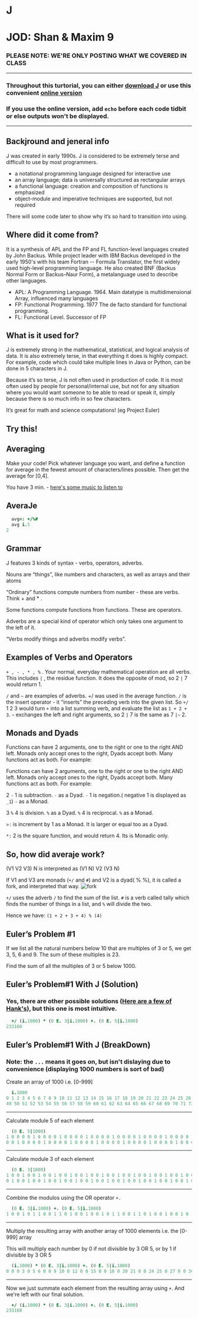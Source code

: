 # J
# JOD: Shan & Maxim 9

### **PLEASE NOTE: WE'RE ONLY POSTING WHAT WE COVERED IN CLASS**

---

### **Throughout this turtorial, you can either [download J](http://code.jsoftware.com/wiki/System/Installation) or use this convenient [online version](https://tio.run/#j)**
### **If you use the online version, add `echo` before each code tidbit or else outputs won't be displayed.**

---

## Backjround and jeneral info

J was created in early 1990s.
J is considered to be extremely terse and difficult to use by most programmers.

- a notational programming language designed for interactive use
- an array language; data is universally structured as rectangular arrays 
- a functional language: creation and composition of functions is emphasized 
- object-module and imperative techniques are supported, but not required

 There will some code later to show why it’s so hard to transition into using. 

## Where did it come from? 

It is a synthesis of APL and the FP and FL function-level languages created by John Backus. While project leader with IBM Backus developed in the early 1950's with his team Fortran -- Formula Translator, the first widely used high-level programming language. He also created BNF (Backus Normal Form or Backus–Naur Form), a metalanguage used to describe other languages. 

- APL: A Programming Language. 1964. Main datatype is multidimensional Array, influenced many languages
- FP: Functional Programming. 1977  The de facto standard for functional programming. 
- FL: Functional Level. Successor of FP

## What is it used for?	

J is extremely strong in the mathematical, statistical, and logical analysis of data. It is also extremely terse, in that everything it does is highly compact. For example, code which could take multiple lines in Java or Python, can be done in 5 characters in J.

Because it’s so terse, J is not often used in production of code. It is most often used by people for personal/internal use, but not for any situation where you would want someone to be able to read or speak it, simply because there is so much info in so few characters.

It’s great for math and science computations! (eg Project Euler)

## Try this!
## Averaging

Make your code! Pick whatever language you want, and define a function for average in the fewest amount of characters/lines possible. Then get the average for [0,4].

You have 3 min. - [here's some music to listen to](https://www.youtube.com/watch?v=bNiRqE4vudA)

## AveraJe

```j
  avg=: +/%#
  avg i.5
2
```

## Grammar

J features 3 kinds of syntax - verbs, operators, adverbs.

Nouns are “things”, like numbers and characters, as well as arrays and their atoms

“Ordinary” functions compute numbers from number - these are verbs. Think + and * . 

Some functions compute functions from functions. These are operators. 

Adverbs are a special kind of operator which only takes one argument to the left of it. 

“Verbs modify things and adverbs modify verbs”.

## Examples of Verbs and Operators

`+ , - , * , %` . Your normal, everyday mathematical operation are all verbs. This includes `|` , the residue function. It does the opposite of mod, so 2 `|` 7 would return 1. 

`/` and `~` are examples of adverbs. +/ was used in the average function. `/` is the insert operator - it “inserts” the preceding verb into the given list. So `+/` 1 2 3 would turn `+` into a list summing verb, and evaluate the list as `1 + 2 + 3`. `~` exchanges the left and right arguments, so 2 `|` 7 is the same as 7 `|~` 2. 

## Monads and Dyads 

Functions can have 2 arguments, one to the right or one to the right AND left. Monads only accept ones to the right, Dyads accept both. Many functions act as both. For example: 


Functions can have 2 arguments, one to the right or one to the right AND left.
Monads only accept ones to the right, Dyads accept both. Many functions act as both. For example: 

2 `-` 1 is subtraction. `-` as a Dyad.   `-` 1 is negation.( negative 1 is displayed as `_1`) `-` as a Monad.
 
3 `%` 4 is division. `%` as a Dyad. `%` 4 is reciprocal. `%` as a Monad. 

`>:` is increment by 1 as a Monad. It is larger or equal too as a Dyad.

`*:` 2 is the square function, and would return 4. Its is Monadic only. 

## So, how did averaje work?

(V1 V2 V3) N is interpreted as (V1 N) V2 (V3 N) 

If V1 and V3 are monads (`+/` and `#`) and V2 is a dyad( % %), it is called a fork, and interpreted that way. 
![fork](http://www.jsoftware.com/help/learning/diag08.gif)

`+/` uses the adverb `/` to find the sum of the list. `#` is a verb called tally which finds the number of things in a list, and `%` will divide the two. 

 Hence we have: `(1 + 2 + 3 + 4) % (4)`

## Euler’s Problem #1

If we list all the natural numbers below 10 that are multiples of 3 or 5, we get 3, 5, 6 and 9. The sum of these multiples is 23.

Find the sum of all the multiples of 3 or 5 below 1000.

## Euler’s Problem#1 With J (Solution)
### Yes, there are other possible solutions ([Here are a few of Hank's](http://www.hakank.org/j/)), but this one is most intuitive.

```j
  +/ (i.1000) * (0 E. 3|i.1000) +. (0 E. 5|i.1000)
233168
```

## Euler’s Problem#1 With J (BreakDown)

### Note: the `...` means it goes on, but isn't dislaying due to convenience (displaying 1000 numbers is sort of bad)

Create an array of 1000 i.e. [0-999]

```j
  i.1000
0 1 2 3 4 5 6 7 8 9 10 11 12 13 14 15 16 17 18 19 20 21 22 23 24 25 26 27 28 29 30 31 32 33 34 35 36 37 38 39 40 41 42 43 44 45 46 47 48 
49 50 51 52 53 54 55 56 57 58 59 60 61 62 63 64 65 66 67 68 69 70 71 72 73 74 75 76 77 78 79 80 81 82 83 84 85 86 87 88...
```

---

Calculate module 5 of each element

```j
  (0 E. 5|1000)
1 0 0 0 0 1 0 0 0 0 1 0 0 0 0 1 0 0 0 0 1 0 0 0 0 1 0 0 0 0 1 0 0 0 0 1 0 0 0 0 1 0 0 0 0 1 0 0 0 0 1 0 0 0 0 1 0 0 0 0 1 0 0 0 0 1 0 0 
0 0 1 0 0 0 0 1 0 0 0 0 1 0 0 0 0 1 0 0 0 0 1 0 0 0 0 1 0 0 0 0 1 0 0 0 0 1 0 0 0 0 1 0 0 0 0 1 0 0 0 0 1 0 0 0 0 1 0 0 ...
```

---

Calculate module 3 of each element

```j
  (0 E. 3|1000)
1 0 0 1 0 0 1 0 0 1 0 0 1 0 0 1 0 0 1 0 0 1 0 0 1 0 0 1 0 0 1 0 0 1 0 0 1 0 0 1 0 0 1 0 0 1 0 0 1 0 0 1 0 0 1 0 0 1 0 0 1 0 0 1 0 0 1 0 
0 1 0 0 1 0 0 1 0 0 1 0 0 1 0 0 1 0 0 1 0 0 1 0 0 1 0 0 1 0 0 1 0 0 1 0 0 1 0 0 1 0 0 1 0 0 1 0 0 1 0 0 1 0 0 1 0 0 1 0 ...
```

---

Combine the modulos using the OR operator `+.`

```j
  (0 E. 3|i.1000) +. (0 E. 5|i.1000)
1 0 0 1 0 1 1 0 0 1 1 0 1 0 0 1 0 0 1 0 1 1 0 0 1 1 0 1 0 0 1 0 0 1 0 1 1 0 0 1 1 0 1 0 0 1 0 0 1 0 1 1 0 0 1 1 0 1 0 0 1 0 0 1 0 1 1 0 0 1 1 0 1 0 0 1 0 0 1 0 1 1 0 0 1 1 0 1 0 0 1 0 0 1 0 1 1 0 0 1 1 0 1 0 0 1 0 0 1 0 1 1 0 0 1 1 0 1 0 0 1 0 0 1 0 1 1 0 ...
```

---

Multiply the resulting array with another array of 1000 elements i.e. the [0-999] array

This will multiply each number by 0 if not divisible by 3 OR 5, or by 1 if divisible by 3 OR 5

```j
  (i.1000) * (0 E. 3|i.1000) +. (0 E. 5|i.1000)
0 0 0 3 0 5 6 0 0 9 10 0 12 0 0 15 0 0 18 0 20 21 0 0 24 25 0 27 0 0 30 0 0 33 0 35 36 0 0 39 40 0 42 0 0 45 0 0 48 0 50 51 0 0 54 55 0 57 0 0 60 0 0 63 0 65 66 0 0 69 70 0 72 0 0 75 0 0 78 0 80 81 0 0 84 85 0 87 0 0 90 0 0 93 0 95 96 0 0 99 100 0 102 0 0 ...
```

---

Now we just summate each element from the resulting array using `+`. And we're left with our final solution.

```j
  +/ (i.1000) * (0 E. 3|i.1000) +. (0 E. 5|i.1000)
233168
```

